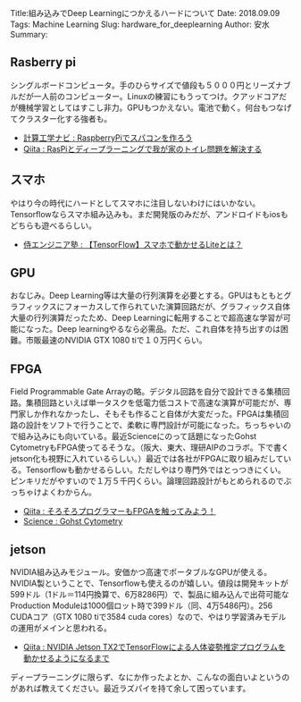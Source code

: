 Title:組み込みでDeep Learningにつかえるハードについて
Date: 2018.09.09
Tags: Machine Learning
Slug: hardware_for_deeplearning
Author: 安水
Summary:

## Rasberry pi

シングルボードコンピュータ。手のひらサイズで値段も５０００円とリーズナブルだが一人前のコンピューター。Linuxの練習にもうってつけ。クアッドコアだが機械学習としてはすこし非力。GPUもつかえない。電池で動く。何台もつなげてクラスター化する強者も。

- [計算工学ナビ : RaspberryPiでスパコンを作ろう](http://www.cenav.org/raspi2/)
- [Qiita : RasPiとディープラーニングで我が家のトイレ問題を解決する](https://qiita.com/kazunori279/items/bb58f0b3095f3c65b2a1)

## スマホ

やはり今の時代にハードとしてスマホに注目しないわけにはいかない。Tensorflowならスマホ組み込みも。まだ開発版のみだが、アンドロイドもiosもどちらも遊べるらしい。

- [侍エンジニア塾 : 【TensorFlow】スマホで動かせるLiteとは？](https://www.sejuku.net/blog/55188)

## GPU

おなじみ。Deep Learning等は大量の行列演算を必要とする。GPUはもともとグラフィックスにフォーカスして作られていた演算回路だが、グラフィックス自体大量の行列演算だったため、Deep Learningに転用することで超高速な学習が可能になった。Deep learningやるなら必需品。ただ、これ自体を持ち出すのは困難。市販最速のNVIDIA GTX 1080 tiで１０万円くらい。

## FPGA

Field Programmable Gate Arrayの略。デジタル回路を自分で設計できる集積回路。集積回路といえば単一タスクを低電力低コストで高速な演算が可能だが、専門家しか作れなかったし、そもそも作ること自体が大変だった。FPGAは集積回路の設計をソフトで行うことで、柔軟に専門設計が可能になった。ちっちゃいので組み込みにも向いている。最近Scienceにのって話題になったGohst CytometryもFPGA使ってるそうな。（阪大、東大、理研AIPのコラボ。下で書くjetson化も視野に入れているらしい。）最近では各社がFPGAに取り組みだしている。Tensorflowも動かせるらしい。ただしやはり専門外ではとっつきにくい。ピンキリだがやすいので１万５千円くらい。論理回路設計がもとめられるのでぶっちゃけよくわからん。

- [Qiita : そろそろプログラマーもFPGAを触ってみよう！](https://qiita.com/kazunori279/items/a9e97a4463cab7dda8b9)
- [Science : Gohst Cytometry](http://science.sciencemag.org/content/360/6394/1246.full)

## jetson

NVIDIA組み込みモジュール。安価かつ高速でポータブルなGPUが使える。NVIDIA製ということで、Tensorflowも使えるのが嬉しい。値段は開発キットが599ドル（1ドル＝114円換算で、6万8286円）で、製品に組み込んで出荷可能なProduction Moduleは1000個ロット時で399ドル（同、4万5486円）。256 CUDAコア（GTX 1080 tiで3584 cuda cores）なので、やはり学習済みモデルの運用がメインと思われる。

- [Qiita : NVIDIA Jetson TX2でTensorFlowによる人体姿勢推定プログラムを動かせるようになるまで](https://qiita.com/ababa893/items/57b43e788d684c380866)


ディープラーニングに限らず、なにか作ったよとか、こんなの面白いよというのがあれば教えてください。最近ラズパイを持て余して困っています。
